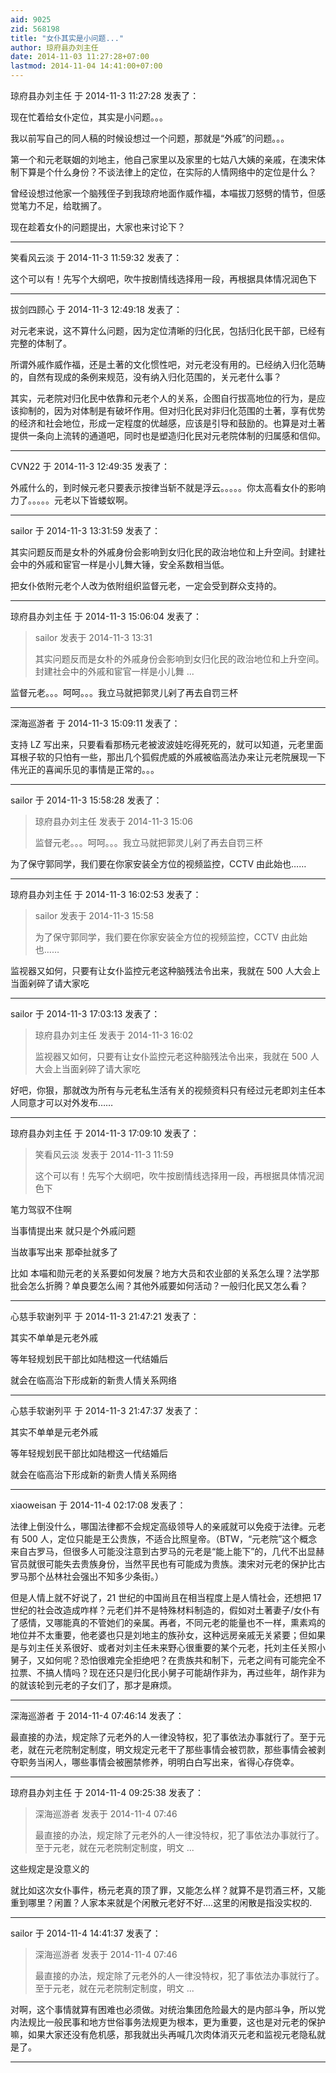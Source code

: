 ```yaml
---
aid: 9025
zid: 568198
title: "女仆其实是小问题..."
author: 琼府县办刘主任
date: 2014-11-03 11:27:28+07:00
lastmod: 2014-11-04 14:41:00+07:00
---
```


琼府县办刘主任 于 2014-11-3 11:27:28 发表了：

现在忙着给女仆定位，其实是小问题。。。

我以前写自己的同人稿的时候设想过一个问题，那就是“外戚”的问题。。。

第一个和元老联姻的刘地主，他自己家里以及家里的七姑八大姨的亲戚，在澳宋体制下算是个什么身份？不谈法律上的定位，在实际的人情网络中的定位是什么？

曾经设想过他家一个脑残侄子到我琼府地面作威作福，本喵拔刀怒劈的情节，但感觉笔力不足，给耽搁了。

现在趁着女仆的问题提出，大家也来讨论下？

---

笑看风云淡 于 2014-11-3 11:59:32 发表了：

这个可以有！先写个大纲吧，吹牛按剧情线选择用一段，再根据具体情况润色下

---

拔剑四顾心 于 2014-11-3 12:49:18 发表了：

对元老来说，这不算什么问题，因为定位清晰的归化民，包括归化民干部，已经有完整的体制了。

所谓外戚作威作福，还是土著的文化惯性吧，对元老没有用的。已经纳入归化范畴的，自然有现成的条例来规范，没有纳入归化范围的，关元老什么事？

其实，元老院对归化民中依靠和元老个人的关系，企图自行拔高地位的行为，是应该抑制的，因为对体制是有破坏作用。但对归化民对非归化范围的土著，享有优势的经济和社会地位，形成一定程度的优越感，应该是引导和鼓励的。也算是对土著提供一条向上流转的通道吧，同时也是塑造归化民对元老院体制的归属感和信仰。

---

CVN22 于 2014-11-3 12:49:35 发表了：

外戚什么的，到时候元老只要表示按律当斩不就是浮云。。。。。你太高看女仆的影响力了。。。。。元老以下皆蝼蚁啊。

---

sailor 于 2014-11-3 13:31:59 发表了：

其实问题反而是女朴的外戚身份会影响到女归化民的政治地位和上升空间。封建社会中的外戚和宦官一样是小儿舞大锤，安全系数相当低。

把女仆依附元老个人改为依附组织监督元老，一定会受到群众支持的。

---

琼府县办刘主任 于 2014-11-3 15:06:04 发表了：

> sailor 发表于 2014-11-3 13:31
>
> 其实问题反而是女朴的外戚身份会影响到女归化民的政治地位和上升空间。封建社会中的外戚和宦官一样是小儿舞 ...

监督元老。。。呵呵。。。我立马就把郭灵儿剁了再去自罚三杯

---

深海巡游者 于 2014-11-3 15:09:11 发表了：

支持 LZ 写出来，只要看看那杨元老被波波娃吃得死死的，就可以知道，元老里面耳根子软的只怕有一些，那出几个狐假虎威的外戚被临高法办来让元老院展现一下伟光正的喜闻乐见的事情是正常的。。。

---

sailor 于 2014-11-3 15:58:28 发表了：

> 琼府县办刘主任 发表于 2014-11-3 15:06
>
> 监督元老。。。呵呵。。。我立马就把郭灵儿剁了再去自罚三杯

为了保守郭同学，我们要在你家安装全方位的视频监控，CCTV 由此始也……

---

琼府县办刘主任 于 2014-11-3 16:02:53 发表了：

> sailor 发表于 2014-11-3 15:58
>
> 为了保守郭同学，我们要在你家安装全方位的视频监控，CCTV 由此始也……

监视器又如何，只要有让女仆监控元老这种脑残法令出来，我就在 500 人大会上当面剁碎了请大家吃

---

sailor 于 2014-11-3 17:03:13 发表了：

> 琼府县办刘主任 发表于 2014-11-3 16:02
>
> 监视器又如何，只要有让女仆监控元老这种脑残法令出来，我就在 500 人大会上当面剁碎了请大家吃

好吧，你狠，那就改为所有与元老私生活有关的视频资料只有经过元老即刘主任本人同意才可以对外发布……

---

琼府县办刘主任 于 2014-11-3 17:09:10 发表了：

> 笑看风云淡 发表于 2014-11-3 11:59
>
> 这个可以有！先写个大纲吧，吹牛按剧情线选择用一段，再根据具体情况润色下

笔力驾驭不住啊

当事情提出来 就只是个外戚问题

当故事写出来 那牵扯就多了

比如 本喵和勋元老的关系要如何发展？地方大员和农业部的关系怎么理？法学那批会怎么折腾？单良要怎么闹？其他外戚要如何活动？一般归化民又怎么看？

---

心慈手软谢列平 于 2014-11-3 21:47:21 发表了：

其实不单单是元老外戚

等年轻规划民干部比如陆橙这一代结婚后

就会在临高治下形成新的新贵人情关系网络

---

心慈手软谢列平 于 2014-11-3 21:47:37 发表了：

其实不单单是元老外戚

等年轻规划民干部比如陆橙这一代结婚后

就会在临高治下形成新的新贵人情关系网络

---

xiaoweisan 于 2014-11-4 02:17:08 发表了：

法律上倒没什么，哪国法律都不会规定高级领导人的亲戚就可以免疫于法律。元老有 500 人，定位只能是王公贵族，不适合比照皇帝。（BTW，“元老院”这个概念来自古罗马，但很多人可能没注意到古罗马的元老是“能上能下”的，几代不出显赫官员就很可能失去贵族身份，当然平民也有可能成为贵族。澳宋对元老的保护比古罗马那个丛林社会强出不知多少条街。）

但是人情上就不好说了，21 世纪的中国尚且在相当程度上是人情社会，还想把 17 世纪的社会改造成咋样？元老们并不是特殊材料制造的，假如对土著妻子/女仆有了感情，又哪能真的不管她们的亲属。再者，不同元老的能量也不一样，熏素鸡的地位并不太重要，他老婆也只是刘地主的族孙女，这种远房亲戚无关紧要；但如果是与刘主任关系很好、或者对刘主任未来野心很重要的某个元老，托刘主任关照小舅子，又如何呢？恐怕很难完全拒绝吧？在贵族共和制下，元老之间有可能完全不拉票、不搞人情吗？现在还只是归化民小舅子可能胡作非为，再过些年，胡作非为的就该轮到元老的子女们了，那才是麻烦。

---

深海巡游者 于 2014-11-4 07:46:14 发表了：

最直接的办法，规定除了元老外的人一律没特权，犯了事依法办事就行了。至于元老，就在元老院制定制度，明文规定元老干了那些事情会被罚款，那些事情会被剥夺职务当闲人，哪些事情会被圈禁修养，明明白白写出来，省得心存侥幸。

---

琼府县办刘主任 于 2014-11-4 09:25:38 发表了：

> 深海巡游者 发表于 2014-11-4 07:46
>
> 最直接的办法，规定除了元老外的人一律没特权，犯了事依法办事就行了。至于元老，就在元老院制定制度，明文 ...

这些规定是没意义的

就比如这次女仆事件，杨元老真的顶了罪，又能怎么样？就算不是罚酒三杯，又能重到哪里？闲置？人家本来就是个闲散元老好不好....这里的闲散是指没实权的.

---

sailor 于 2014-11-4 14:41:37 发表了：

> 深海巡游者 发表于 2014-11-4 07:46
>
> 最直接的办法，规定除了元老外的人一律没特权，犯了事依法办事就行了。至于元老，就在元老院制定制度，明文 ...

对啊，这个事情就算有困难也必须做。对统治集团危险最大的是内部斗争，所以党内法规比一般民事和地方世俗事务法规更为根本，更为重要，这也是对元老的保护嘛，如果大家还没有危机感，那我就出头再喊几次肉体消灭元老和监视元老隐私就是了。

---
